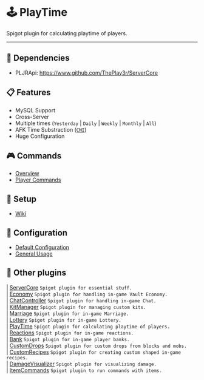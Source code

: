 # 🕹 PlayTime
Spigot plugin for calculating playtime of players.

----

## 🔧 Dependencies
- PLJRApi: https://www.github.com/ThePlay3r/ServerCore

## 📋 Features
- MySQL Support
- Cross-Server
- Multiple times (`Yesterday` | `Daily` | `Weekly` | `Monthly` | `All`)
- AFK Time Substraction ([`CMI`](https://www.spigotmc.org/resources/cmi-270-commands-insane-kits-portals-essentials-economy-mysql-sqlite-much-more.3742/))
- Huge Configuration

## 🎮 Commands
- [Overview](https://github.com/ThePlay3r/PlayTime/wiki/Commands-And-Permissions#overview)
- [Player Commands](https://github.com/ThePlay3r/PlayTime/wiki/Commands-And-Permissions#player-commands)

## 🔎 Setup
- [Wiki](https://github.com/ThePlay3r/PlayTime/wiki)

## 📁 Configuration
- [Default Configuration](https://github.com/ThePlay3r/PlayTime/blob/master/src/main/resources/config.yml)
- [General Usage](https://github.com/ThePlay3r/PLJRApi/wiki#configuration)

## 📌 Other plugins
| [ServerCore](https://github.com/ThePlay3r/ServerCore) `Spigot plugin for essential stuff.` <br>
| [Economy](https://github.com/ThePlay3r/Economy) `Spigot plugin for handling in-game Vault Economy.` <br>
| [ChatController](https://github.com/ThePlay3r/ChatController) `Spigot plugin for handling in-game Chat.` <br>
| [KitManager](https://github.com/ThePlay3r/KitManager) `Spigot plugin for managing custom kits.` <br>
| [Marriage](https://github.com/ThePlay3r/Marriage) `Spigot plugin for in-game Marriage.` <br>
| [Lottery](https://github.com/ThePlay3r/Lottery) `Spigot plugin for in-game Lottery.` <br>
| [PlayTime](https://github.com/ThePlay3r/PlayTime) `Spigot plugin for calculating playtime of players.` <br>
| [Reactions](https://github.com/ThePlay3r/Reactions) `Spigot plugin for in-game reactions.` <br>
| [Bank](https://github.com/ThePlay3r/Bank) `Spigot plugin for in-game player banks.` <br>
| [CustomDrops](https://github.com/ThePlay3r/CustomDrops) `Spigot plugin for custom drops from blocks and mobs.` <br>
| [CustomRecipes](https://github.com/ThePlay3r/CustomRecipes) `Spigot plugin for creating custom shaped in-game recipes.` <br>
| [DamageVisualizer](https://github.com/ThePlay3r/DamageVisualizer) `Spigot plugin for visualizing damage.` <br>
| [ItemCommands](https://github.com/ThePlay3r/ItemCommands) `Spigot plugin to run commands with items.` <br>

